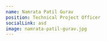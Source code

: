 ```yaml
---
name: Namrata Patil Gurav
position: Technical Project Officer
socialLink: asd
image: namrata-patil-gurav.jpg
---
```


